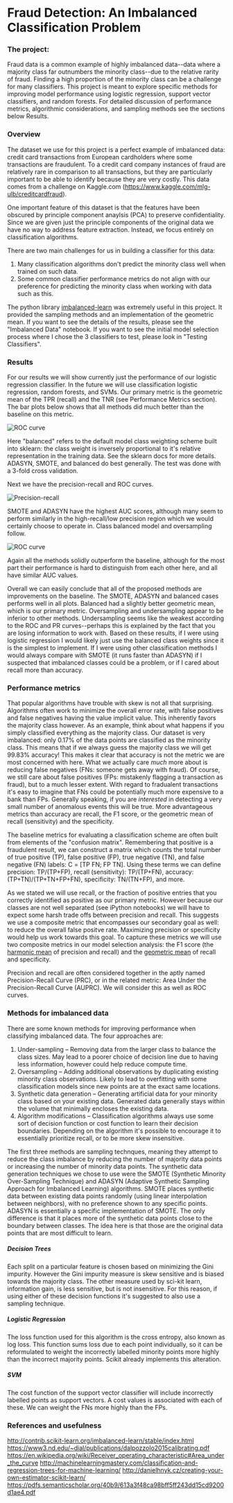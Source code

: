 # Fraud Detection: An Imbalanced Classification Problem

### The project:

Fraud data is a common example of highly imbalanced data--data where a majority class far outnumbers the minority class--due to the relative rarity of fraud. Finding a high proportion of the minority class can be a challenge for many classifiers. This project is meant to explore specific methods for improving model performance using logistic regression, support vector classifiers, and random forests. For detailed discussion of performance metrics, algorithmic considerations, and sampling methods see the sections below Results.

### Overview

The dataset we use for this project is a perfect example of imbalanced data: credit card transactions from European cardholders where some transactions are fraudulent. To a credit card company instances of fraud are relatively rare in comparison to all transactions, but they are particularly important to be able to identify because they are very costly. This data comes from a challenge on Kaggle.com (https://www.kaggle.com/mlg-ulb/creditcardfraud).

One important feature of this dataset is that the features have been obscured by principle component anaylsis (PCA) to preserve confidentiality. Since we are given just the principle components of the original data we have no way to address feature extraction. Instead, we focus entirely on classification algorithms.

There are two main challenges for us in building a classifier for this data:
1. Many classification algorithms don't predict the minority class well when trained on such data.
2. Some common classifier performance metrics do not align with our preference for predicting the minority class when working with data such as this.

The python library [imbalanced-learn](http://contrib.scikit-learn.org/imbalanced-learn/stable/index.html) was extremely useful in this project. It provided the sampling methods and an implementation of the geometric mean. If you want to see the details of the results, please see the "Imbalanced Data" notebook. If you want to see the initial model selection process where I chose the 3 classifiers to test, please look in "Testing Classifiers".

### Results

For our results we will show currently just the performance of our logistic regression classifier. In the future we will use classification logistic regression, random forests, and SVMs. 
Our primary metric is the geometric mean of the TPR (recall) and the TNR (see Performance Metrics section).
The bar plots below shows that all methods did much better than the baseline on this metric.

![ROC curve](img/geometric_mean_compare.png?raw=true)

Here "balanced" refers to the default model class weighting scheme built into sklearn: the class weight is inversely proportional to it's relative representation in the training data. See the sklearn docs for more details. ADASYN, SMOTE, and balanced do best generally. The test was done with a 3-fold cross validation.

Next we have the precision-recall and ROC curves.

![Precision-recall](img/pr_compare.png?raw=true)

SMOTE and ADASYN have the highest AUC scores, although many seem to perform similarly in the high-recall/low precision region which we would certainly choose to operate in.
Class balanced model and oversampling follow.

![ROC curve](img/roc_compare.png?raw=true)

Again all the methods solidly outperform the baseline, although for the most part their performance is hard to distinguish from each other here, and all have similar AUC values.

Overall we can easily conclude that all of the proposed methods are improvements on the baseline.
The SMOTE, ADASYN and balanced cases performs well in all plots. Balanced had a slightly better geometric mean, which is our primary metric. Oversampling and undersampling appear to be inferior to other methods. Undersampling seems like the weakest according to the ROC and PR curves--perhaps this is explained by the fact that you are losing information to work with.
Based on these results, if I were using logistic regression I would likely just use the balanced class weights since it is the simplest to implement.
If I were using other classification methods I would always compare with SMOTE (it runs faster than ADASYN) if I suspected that imbalanced classes could be a problem, or if I cared about recall more than accuracy.

### Performance metrics

That popular algorithms have trouble with skew is not all that surprising. Algorithms often work to minimize the overall error rate, with false positives and false negatives having the value implicit value. This inherently favors the majority class however. As an example, think about what happens if you simply classified everything as the majority class. Our dataset is very imbalanced: only 0.17% of the data points are classified as the minority class. This means that if we always guess the majority class we will get 99.83% accuracy! This makes it clear that accuracy is not the metric we are most concerned with here. What we actually care _much_ more about is reducing false negatives (FNs: someone gets away with fraud). Of course, we still care about false positives (FPs: mistakenly flagging a transaction as fraud), but to a much lesser extent. With regard to fradualent transactions it's easy to imagine that FNs could be potentially much more expensive to a bank than FPs. Generally speaking, if you are _interested_ in detecting a very small number of anomalous events this will be true. More advantageous metrics than accuracy are recall, the F1 score, or the geometric mean of recall (sensitivity) and the specificity.

The baseline metrics for evaluating a classification scheme are often built from elements of the "confusion matrix". Remembering that positive is a fraudulent result, we can construct a matrix which counts the total number of true positive (TP), false positive (FP), true negative (TN), and false negative (FN) labels: C = [TP FN; FP TN]. Using these terms we can define precision: TP/(TP+FP), recall (sensitivity): TP/(TP+FN), accuracy: (TP+TN)/(TP+TN+FP+FN), specificity: TN/(TN+FP), and more. 

As we stated we will use recall, or the fraction of positive entries that you correctly identified as positive as our primary metric. However because our classes are not well separated (see iPython notebooks) we will have to expect some harsh trade offs between precision and recall. This suggests we use a composite metric that encompasses our secondary goal as well: to reduce the overall false positve rate. Maximizing precision or specificity would help us work towards this goal. To capture these metrics we will use two composite metrics in our model selection analysis: the F1 score (the [harmonic mean](https://en.wikipedia.org/wiki/F1_score) of precision and recall) and the [geometric mean](https://en.wikipedia.org/wiki/Geometric_mean) of recall and specificity.

Precision and recall are often considered together in the aptly named Precision-Recall Curve (PRC), or in the related metric: Area Under the Precision-Recall Curve (AUPRC). We will consider this as well as ROC curves.

### Methods for imbalanced data

There are some known methods for improving performance when classifying imbalanced data. The four approaches are:
1. Under-sampling – Removing data from the larger class to balance the class sizes. May lead to a poorer choice of decision line due to having less information, however could help reduce compute time.
2. Oversampling – Adding additional observations by duplicating existing minority class observations. Likely to lead to overfitting with some classification models since new points are at the exact same locations.
3. Synthetic data generation – Generating artificial data for your minority class based on your existing data. Generated data generally stays within the volume that minimally encloses the existing data.
4. Algorithm modifications – Classification algorithms always use some sort of decision function or cost function to learn their decision boundaries. Depending on the algorithm it's possible to encourage it to essentially prioritize recall, or to be more skew insensitive.

The first three methods are sampling technques, meaning they attempt to reduce the class imbalance by reducing the number of majority data points or increasing the number of minority data points. The synthetic data generation techniques we chose to use were the SMOTE (Synthetic Minority Over-Sampling Technique) and ADASYN (Adaptive Synthetic Sampling Approach for Imbalanced Learning) algorithms. SMOTE places synthetic data between existing data points randomly (using linear interpolation between neighbors), with no preference shown to any specific points. ADASYN is essentially a specific implementation of SMOTE. The only difference is that it places more of the synthetic data points close to the boundary between classes. The idea here is that those are the original data points that are most difficult to learn.

##### Decision Trees

Each split on a particular feature is chosen based on minimizing the Gini impurity. However the Gini impurity measure is skew sensitive and is biased towards the majority class. The other measure used by sci-kit learn, information gain, is less sensitive, but is not insensitive. For this reason, if using either of these decision functions it's suggested to also use a sampling technique.

##### Logistic Regression

The loss function used for this algorithm is the cross entropy, also known as log loss. This function sums loss due to each point individually, so it can be reformulated to weight the incorrectly labelled minority points more highly than the incorrect majority points. Scikit already implements this alteration.

##### SVM

The cost function of the support vector classifier will include incorrectly labelled points as support vectors. A cost values is associated with each of these. We can weight the FNs more highly than the FPs.



### References and usefulness
http://contrib.scikit-learn.org/imbalanced-learn/stable/index.html
https://www3.nd.edu/~dial/publications/dalpozzolo2015calibrating.pdf
https://en.wikipedia.org/wiki/Receiver_operating_characteristic#Area_under_the_curve
http://machinelearningmastery.com/classification-and-regression-trees-for-machine-learning/
http://danielhnyk.cz/creating-your-own-estimator-scikit-learn/
https://pdfs.semanticscholar.org/40b9/613a3f48ca98bff5ff243dd15cd9200d1ae4.pdf
